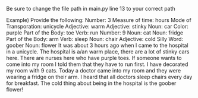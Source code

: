 Be sure to change the file path in main.py line 13 to your correct path

Example)
Provide the following:
Number: 3
Measure of time: hours
Mode of Transporation: unicycle
Adjective: warm
Adjective: stinky
Noun: car
Color: purple
Part of the Body: toe
Verb: run
Number: 9
Noun: cat
Noun: fridge
Part of the Body: arm
Verb: sleep
Noun: chair
Adjective: cold
Silly Word: goober
Noun: flower
It was about 3 hours ago when I came to the hospital in a unicycle. The hospital is a/an warm place, there are a lot of stinky cars here. There are nurses here who have purple toes. If someone wants to come into my room I told them that they have to run first. I have decorated my room with 9 cats. Today a doctor came into my room and they were wearing a fridge on their arm. I heard that all doctors sleep chairs every day for breakfast. The cold thing about being in the hospital is the goober flower!
